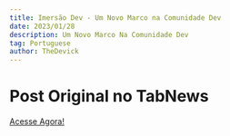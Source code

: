 ```yaml
---
title: Imersão Dev - Um Novo Marco na Comunidade Dev
date: 2023/01/28
description: Um Novo Marco Na Comunidade Dev
tag: Portuguese
author: TheDevick
---
```


# Post Original no TabNews
[Acesse Agora!](https://www.tabnews.com.br/TheDevick/imersao-dev-um-novo-marco-na-comunidade-dev)

